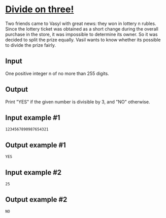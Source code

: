 # [Divide on three!](https://www.e-olymp.com/en/problems/2163)
Two friends came to Vasyl with great news: they won in lottery n rubles. Since the lottery ticket was obtained as a short change during the overall purchase in the store, it was impossible to determine its owner. So it was decided to split the prize equally. Vasil wants to know whether its possible to divide the prize fairly.

## Input

One positive integer n of no more than 255 digits.

## Output

Print "YES" if the given number is divisible by 3, and "NO" otherwise.

## Input example #1
```
1234567890987654321
```

## Output example #1
```
YES
```

## Input example #2
```
25
```

## Output example #2
```
NO
```
